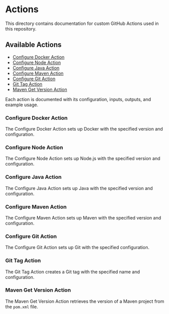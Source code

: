 # Actions

This directory contains documentation for custom GitHub Actions used in this repository.

## Available Actions

- [Configure Docker Action](configure-docker.md)
- [Configure Node Action](configure-node.md)
- [Configure Java Action](configure-java.md)
- [Configure Maven Action](configure-maven.md)
- [Configure Git Action](configure-git.md)
- [Git Tag Action](git-tag.md)
- [Maven Get Version Action](maven-get-version.md)

Each action is documented with its configuration, inputs, outputs, and example usage.

### Configure Docker Action

The Configure Docker Action sets up Docker with the specified version and configuration.

### Configure Node Action

The Configure Node Action sets up Node.js with the specified version and configuration.

### Configure Java Action

The Configure Java Action sets up Java with the specified version and configuration.

### Configure Maven Action

The Configure Maven Action sets up Maven with the specified version and configuration.

### Configure Git Action

The Configure Git Action sets up Git with the specified configuration.

### Git Tag Action

The Git Tag Action creates a Git tag with the specified name and configuration.

### Maven Get Version Action

The Maven Get Version Action retrieves the version of a Maven project from the `pom.xml` file.
